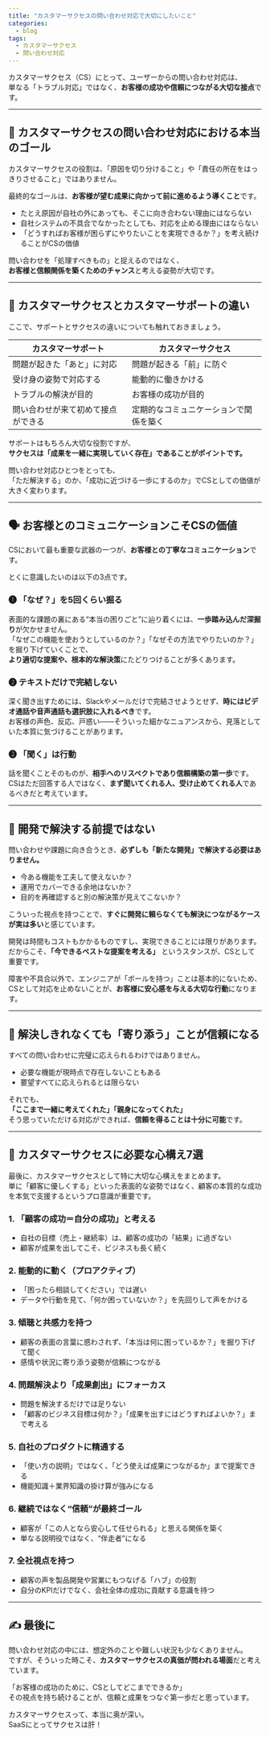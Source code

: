 ```yaml
---
title: "カスタマーサクセスの問い合わせ対応で大切にしたいこと"
categories:
  - blog
tags:
  - カスタマーサクセス
  - 問い合わせ対応
---
```


カスタマーサクセス（CS）にとって、ユーザーからの問い合わせ対応は、  
単なる「トラブル対応」ではなく、**お客様の成功や信頼につながる大切な接点**です。

---

## 🧭 カスタマーサクセスの問い合わせ対応における本当のゴール

カスタマーサクセスの役割は、「原因を切り分けること」や「責任の所在をはっきりさせること」ではありません。

最終的なゴールは、**お客様が望む成果に向かって前に進めるよう導くこと**です。

- たとえ原因が自社の外にあっても、そこに向き合わない理由にはならない  
- 自社システムの不具合でなかったとしても、対応を止める理由にはならない  
- 「どうすればお客様が困らずにやりたいことを実現できるか？」を考え続けることがCSの価値

問い合わせを「処理すべきもの」と捉えるのではなく、  
**お客様と信頼関係を築くためのチャンス**と考える姿勢が大切です。

---

## 🤝 カスタマーサクセスとカスタマーサポートの違い

ここで、サポートとサクセスの違いについても触れておきましょう。

| カスタマーサポート | カスタマーサクセス |
|---------------------|----------------------|
| 問題が起きた「あと」に対応 | 問題が起きる「前」に防ぐ |
| 受け身の姿勢で対応する | 能動的に働きかける |
| トラブルの解決が目的 | お客様の成功が目的 |
| 問い合わせが来て初めて接点ができる | 定期的なコミュニケーションで関係を築く |

サポートはもちろん大切な役割ですが、  
**サクセスは「成果を一緒に実現していく存在」であることがポイントです。**

問い合わせ対応ひとつをとっても、  
「ただ解決する」のか、「成功に近づける一歩にするのか」でCSとしての価値が大きく変わります。

---

## 🗣️ お客様とのコミュニケーションこそCSの価値

CSにおいて最も重要な武器の一つが、**お客様との丁寧なコミュニケーション**です。

とくに意識したいのは以下の3点です。

### ❶ 「なぜ？」を5回くらい掘る  
表面的な課題の裏にある“本当の困りごと”に辿り着くには、**一歩踏み込んだ深掘り**が欠かせません。  
「なぜこの機能を使おうとしているのか？」「なぜその方法でやりたいのか？」を掘り下げていくことで、  
**より適切な提案や、根本的な解決策**にたどりつけることが多くあります。

### ❷ テキストだけで完結しない  
深く聞き出すためには、Slackやメールだけで完結させようとせず、**時にはビデオ通話や音声通話も選択肢に入れるべき**です。  
お客様の声色、反応、戸惑い――そういった細かなニュアンスから、見落としていた本質に気づけることがあります。

### ❸ 「聞く」は行動  
話を聞くことそのものが、**相手へのリスペクトであり信頼構築の第一歩**です。  
CSはただ回答する人ではなく、**まず聞いてくれる人、受け止めてくれる人**であるべきだと考えています。

---

## 🧰 開発で解決する前提ではない

問い合わせや課題に向き合うとき、**必ずしも「新たな開発」で解決する必要はありません。**

- 今ある機能を工夫して使えないか？  
- 運用でカバーできる余地はないか？  
- 目的を再確認すると別の解決策が見えてこないか？

こういった視点を持つことで、**すぐに開発に頼らなくても解決につながるケースが実は多い**と感じています。

開発は時間もコストもかかるものですし、実現できることには限りがあります。  
だからこそ、**「今できるベストな提案を考える」** というスタンスが、CSとして重要です。

障害や不具合以外で、エンジニアが「ボールを持つ」ことは基本的にないため、
CSとして対応を止めないことが、**お客様に安心感を与える大切な行動**になります。

---

## 👐 解決しきれなくても「寄り添う」ことが信頼になる

すべての問い合わせに完璧に応えられるわけではありません。

- 必要な機能が現時点で存在しないこともある  
- 要望すべてに応えられるとは限らない  

それでも、  
**「ここまで一緒に考えてくれた」「親身になってくれた」**  
そう思っていただける対応ができれば、**信頼を得ることは十分に可能**です。

---

## 🔑 カスタマーサクセスに必要な心構え7選

最後に、カスタマーサクセスとして特に大切な心構えをまとめます。  
単に「顧客に優しくする」といった表面的な姿勢ではなく、顧客の本質的な成功を本気で支援するというプロ意識が重要です。

### 1. 「顧客の成功＝自分の成功」と考える

- 自社の目標（売上・継続率）は、顧客の成功の「結果」に過ぎない
- 顧客が成果を出してこそ、ビジネスも長く続く

### 2. 能動的に動く（プロアクティブ）

- 「困ったら相談してください」では遅い
- データや行動を見て、「何か困っていないか？」を先回りして声をかける

### 3. 傾聴と共感力を持つ

- 顧客の表面の言葉に惑わされず、「本当は何に困っているか？」を掘り下げて聞く
- 感情や状況に寄り添う姿勢が信頼につながる

### 4. 問題解決より「成果創出」にフォーカス

- 問題を解決するだけでは足りない
- 「顧客のビジネス目標は何か？」「成果を出すにはどうすればよいか？」まで考える

### 5. 自社のプロダクトに精通する

- 「使い方の説明」ではなく、「どう使えば成果につながるか」まで提案できる
- 機能知識＋業界知識の掛け算が強みになる

### 6. 継続ではなく“信頼”が最終ゴール

- 顧客が「この人となら安心して任せられる」と思える関係を築く
- 単なる説明役ではなく、“伴走者”になる

### 7. 全社視点を持つ

- 顧客の声を製品開発や営業にもつなげる「ハブ」の役割
- 自分のKPIだけでなく、会社全体の成功に貢献する意識を持つ

---

## ✍️ 最後に

問い合わせ対応の中には、想定外のことや難しい状況も少なくありません。  
ですが、そういった時こそ、**カスタマーサクセスの真価が問われる場面**だと考えています。

「お客様の成功のために、CSとしてどこまでできるか」  
その視点を持ち続けることが、信頼と成果をつなぐ第一歩だと思っています。

カスタマーサクセスって、本当に奥が深い。  
SaaSにとってサクセスは肝！
